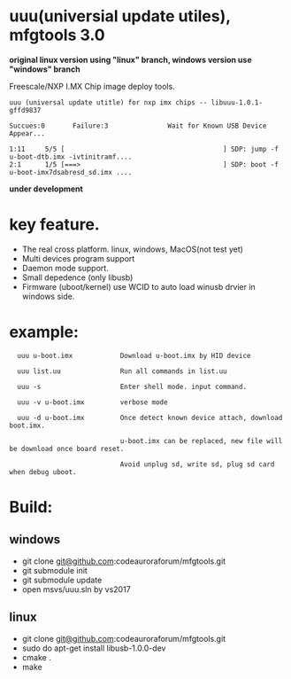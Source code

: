 # uuu(universial update utiles), mfgtools 3.0 

**original linux version using "linux" branch, windows version use "windows" branch**

Freescale/NXP I.MX Chip image deploy tools.

    uuu (universal update utitle) for nxp imx chips -- libuuu-1.0.1-gffd9837

    Succues:0       Failure:3               Wait for Known USB Device Appear...

    1:11     5/5 [                                        ] SDP: jump -f u-boot-dtb.imx -ivtinitramf....
    2:1      1/5 [===>                                    ] SDP: boot -f u-boot-imx7dsabresd_sd.imx ....


**under development**

# key feature. 
 - The real cross platform. linux, windows, MacOS(not test yet)
 - Multi devices program support
 - Daemon mode support.
 - Small depedence (only libusb)
 - Firmware (uboot/kernel) use WCID to auto load winusb drvier in windows side.

# example:
```
  uuu u-boot.imx            Download u-boot.imx by HID device
  
  uuu list.uu               Run all commands in list.uu
  
  uuu -s                    Enter shell mode. input command. 

  uuu -v u-boot.imx         verbose mode
 
  uuu -d u-boot.imx         Once detect known device attach, download boot.imx. 
                            
                            u-boot.imx can be replaced, new file will be download once board reset.
                            
                            Avoid unplug sd, write sd, plug sd card when debug uboot.
```

# Build:

## windows
- git clone git@github.com:codeauroraforum/mfgtools.git
- git submodule init
- git submodule update
- open msvs/uuu.sln by vs2017

## linux
- git clone git@github.com:codeauroraforum/mfgtools.git
- sudo do apt-get install libusb-1.0.0-dev
- cmake .
- make
